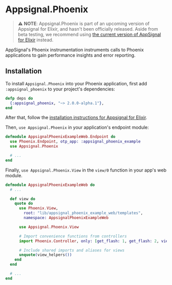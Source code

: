 # Appsignal.Phoenix

> ⚠️  **NOTE**: Appsignal.Phoenix is part of an upcoming version of Appsignal
> for Elixir, and hasn't been officially released. Aside from beta testing, we
> recommend using [the current version of AppSignal for
> Elixir](https://github.com/appsignal/appsignal-elixir/tree/main) instead.

AppSignal's Phoenix instrumentation instruments calls to Phoenix applications
to gain performance insights and error reporting.

## Installation

To install `Appsignal.Phoenix` into your Phoenix application, first add
`:appsignal_phoenix` to your project's dependencies:

``` elixir
defp deps do
  {:appsignal_phoenix, "~> 2.0.0-alpha.1"},
end
```

After that, follow the [installation instructions for Appsignal for
Elixir](https://github.com/appsignal/appsignal-elixir/tree/tracing).

Then, `use Appsignal.Phoenix` in your application's endpoint module:

``` elixir
defmodule AppsignalPhoenixExampleWeb.Endpoint do
  use Phoenix.Endpoint, otp_app: :appsignal_phoenix_example
  use Appsignal.Phoenix

  # ...
end
```

Finally, `use Appsignal.Phoenix.View` in the `view/0` function in your app's web
module.

``` elixir
defmodule AppsignalPhoenixExampleWeb do
  # ...

  def view do
    quote do
      use Phoenix.View,
        root: "lib/appsignal_phoenix_example_web/templates",
        namespace: AppsignalPhoenixExampleWeb

      use Appsignal.Phoenix.View

      # Import convenience functions from controllers
      import Phoenix.Controller, only: [get_flash: 1, get_flash: 2, view_module: 1]

      # Include shared imports and aliases for views
      unquote(view_helpers())
    end
  end

  # ...
end
```

